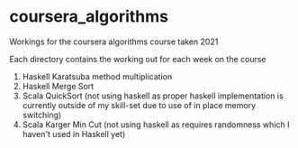 # coursera_algorithms
Workings for the coursera algorithms course taken 2021

Each directory contains the working out for each week on the course

1. Haskell Karatsuba method multiplication
2. Haskell Merge Sort
3. Scala QuickSort (not using haskell as proper haskell implementation is currently outside of my
	 skill-set due to use of in place memory switching)
4. Scala Karger Min Cut (not using haskell as requires randomness which I haven't used in Haskell
	 yet)
